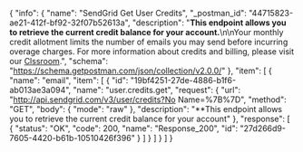 {
  "info": {
    "name": "SendGrid Get User Credits",
    "_postman_id": "44715823-ae21-412f-bf92-32f07b52613a",
    "description": "**This endpoint allows you to retrieve the current credit balance for your account.**\n\nYour monthly credit allotment limits the number of emails you may send before incurring overage charges. For more information about credits and billing, please visit our [Clssroom](https://sendgrid.com/docs/Classroom/Basics/Billing/billing_info_and_faqs.html).",
    "schema": "https://schema.getpostman.com/json/collection/v2.0.0/"
  },
  "item": [
    {
      "name": "email",
      "item": [
        {
          "id": "19bf4251-27de-4886-b1f6-ab013ae3a094",
          "name": "user.credits.get",
          "request": {
            "url": "http://api.sendgrid.com/v3/user/credits?No Name=%7B%7D",
            "method": "GET",
            "body": {
              "mode": "raw"
            },
            "description": "**This endpoint allows you to retrieve the current credit balance for your account"
          },
          "response": [
            {
              "status": "OK",
              "code": 200,
              "name": "Response_200",
              "id": "27d266d9-7605-4420-b61b-10510426f396"
            }
          ]
        }
      ]
    }
  ]
}